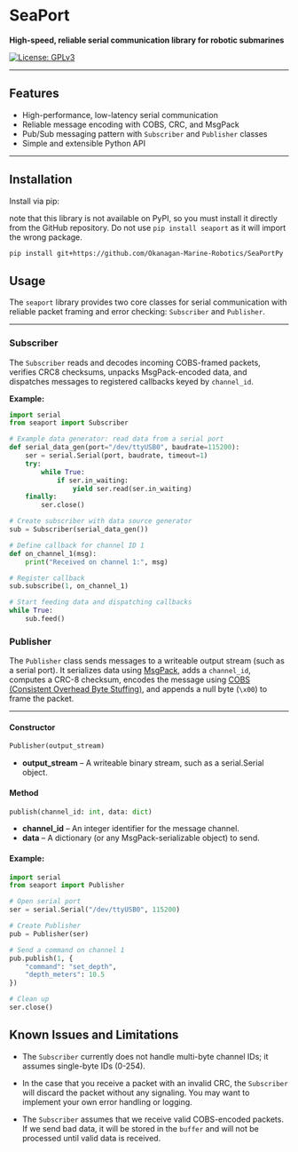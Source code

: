 # SeaPort

**High-speed, reliable serial communication library for robotic submarines**

[![License: GPLv3](https://img.shields.io/badge/License-GPLv3-blue.svg)](LICENSE)

---

## Features

- High-performance, low-latency serial communication
- Reliable message encoding with COBS, CRC, and MsgPack
- Pub/Sub messaging pattern with `Subscriber` and `Publisher` classes
- Simple and extensible Python API

---

## Installation

Install via pip:

note that this library is not available on PyPI, so you must install it directly from the GitHub repository. Do not use `pip install seaport` as it will import the wrong package.

```bash
pip install git+https://github.com/Okanagan-Marine-Robotics/SeaPortPy
```

## Usage

The `seaport` library provides two core classes for serial communication with reliable packet framing and error checking: `Subscriber` and `Publisher`.

---

### Subscriber

The `Subscriber` reads and decodes incoming COBS-framed packets, verifies CRC8 checksums, unpacks MsgPack-encoded data, and dispatches messages to registered callbacks keyed by `channel_id`.

**Example:**

```python
import serial
from seaport import Subscriber

# Example data generator: read data from a serial port
def serial_data_gen(port="/dev/ttyUSB0", baudrate=115200):
    ser = serial.Serial(port, baudrate, timeout=1)
    try:
        while True:
            if ser.in_waiting:
                yield ser.read(ser.in_waiting)
    finally:
        ser.close()

# Create subscriber with data source generator
sub = Subscriber(serial_data_gen())

# Define callback for channel ID 1
def on_channel_1(msg):
    print("Received on channel 1:", msg)

# Register callback
sub.subscribe(1, on_channel_1)

# Start feeding data and dispatching callbacks
while True:
    sub.feed()

```

### Publisher

The `Publisher` class sends messages to a writeable output stream (such as a serial port). It serializes data using [MsgPack](https://msgpack.org/), adds a `channel_id`, computes a CRC-8 checksum, encodes the message using [COBS (Consistent Overhead Byte Stuffing)](https://en.wikipedia.org/wiki/Consistent_Overhead_Byte_Stuffing), and appends a null byte (`\x00`) to frame the packet.

---

#### Constructor

```python
Publisher(output_stream)
```

- **output_stream** – A writeable binary stream, such as a serial.Serial object.

#### Method

```python
publish(channel_id: int, data: dict)
```

- **channel_id** – An integer identifier for the message channel.
- **data** – A dictionary (or any MsgPack-serializable object) to send.

#### Example:

```python
import serial
from seaport import Publisher

# Open serial port
ser = serial.Serial("/dev/ttyUSB0", 115200)

# Create Publisher
pub = Publisher(ser)

# Send a command on channel 1
pub.publish(1, {
    "command": "set_depth",
    "depth_meters": 10.5
})

# Clean up
ser.close()
```

## Known Issues and Limitations

- The `Subscriber` currently does not handle multi-byte channel IDs; it assumes single-byte IDs (0-254).

- In the case that you receive a packet with an invalid CRC, the `Subscriber` will discard the packet without any signaling. You may want to implement your own error handling or logging.

- The `Subscriber` assumes that we receive valid COBS-encoded packets. If we send bad data, it will be stored in the `buffer` and will not be processed until valid data is received.
